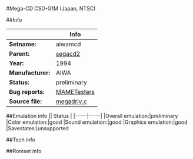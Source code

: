 #Mega-CD CSD-G1M (Japan, NTSC)

##Info

||Info|
|-----|-----|
|**Setname:**|aiwamcd
|**Parent:**|[segacd2](segacd2.md)
|**Year:**|1994
|**Manufacturer:**|AIWA
|**Status:**|preliminary
|**Bug reports:**|[MAMETesters](http://mametesters.org/view_all_set.php?type=1&temporary=y&search=megadriv.c)
|**Source file:**|[megadriv.c](https://github.com/mamedev/mame/blob/master/src/mess/drivers/megadriv.c)

##Emulation info
|| Status |
|-----|-----|
|Overall emulation:|preliminary
|Color emulation:|good
|Sound emulation:|good
|Graphics emulation:|good
|Savestates:|unsupported

##Tech info

##Romset info

<!--- START OF EDITED COMMENT DO NOT TOUCH TEXT ABOVE-->
